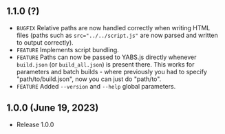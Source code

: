 ## 1.1.0 (?)
- `BUGFIX` Relative paths are now handled correctly when writing HTML files (paths such as `src="../../script.js"` are now parsed and written to output correctly).
- `FEATURE` Implements script bundling.
- `FEATURE` Paths can now be passed to YABS.js directly whenever `build.json` (or `build_all.json`) is present there. This works for parameters and batch builds - where previously you had to specify "path/to/build.json", now you can just do "path/to".
- `FEATURE` Added `--version` and `--help` global parameters.

## 1.0.0 (June 19, 2023)
- Release 1.0.0
